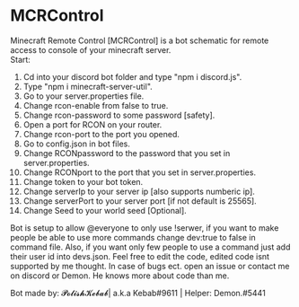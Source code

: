 # MCRControl
Minecraft Remote Control [MCRControl] is a bot schematic for remote access to console of your minecraft server.\
Start:
1. Cd into your discord bot folder and type "npm i discord.js".
2. Type "npm i minecraft-server-util".
3. Go to your server.properties file.
4. Change rcon-enable from false to true.
5. Change rcon-password to some password [safety].
6. Open a port for RCON on your router.
7. Change rcon-port to the port you opened.
8. Go to config.json in bot files.
9. Change RCONpassword to the password that you set in server.properties.
10. Change RCONport to the port that you set in server.properties.
11. Change token to your bot token.
12. Change serverIp to your server ip [also supports numberic ip].
13. Change serverPort to your server port [if not default is 25565].
14. Change Seed to your world seed [Optional].

Bot is setup to allow @everyone to only use !serwer, if you want to make people be able to use more commands change dev:true to false in command file.
Also, if you want only few people to use a command just add their user id into devs.json.
Feel free to edit the code, edited code isnt supported by me thought.
In case of bugs ect. open an issue or contact me on discord or Demon. He knows more about code than me.

Bot made by: 𝓟𝓸𝓵𝓲𝓼𝓱𝓚𝓮𝓫𝓪𝓫| a.k.a Kebab#9611 | Helper: Demon.#5441
